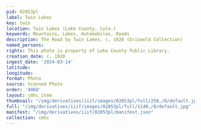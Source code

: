 ```yaml
---
pid: 02053pl
label: Twin Lakes
key: twin
location: Twin Lakes (Lake County, Colo.)
keywords: Mountains, Lakes, Automobiles, Roads
description: The Road by Twin Lakes, c. 1920 (Griswold Collection)
named_persons: 
rights: This photo is property of Lake County Public Library.
creation_date: c. 1920
ingest_date: '2024-03-14'
latitude: 
longitude: 
format: Photo
source: Scanned Photo
order: '4068'
layout: cmhc_item
thumbnail: "/img/derivatives/iiif/images/02053pl/full/250,/0/default.jpg"
full: "/img/derivatives/iiif/images/02053pl/full/1140,/0/default.jpg"
manifest: "/img/derivatives/iiif/02053pl/manifest.json"
collection: cmhc
---
```

